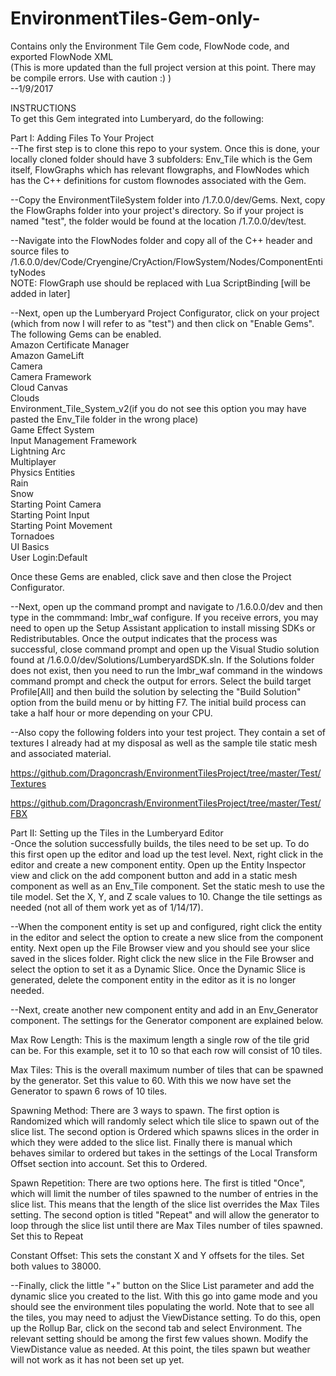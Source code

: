 # EnvironmentTiles-Gem-only-
Contains only the Environment Tile Gem code, FlowNode code, and exported FlowNode XML   
(This is more updated than the full project version at this point. There may be compile errors. Use with caution :) )   
--1/9/2017

INSTRUCTIONS		
To get this Gem integrated into Lumberyard, do the following:		
		
Part I: Adding Files To Your Project		
--The first step is to clone this repo to your system. Once this is done, your locally cloned folder should have 3 subfolders:
Env_Tile which is the Gem itself, FlowGraphs which has relevant flowgraphs, and FlowNodes which has the C++ definitions for
custom flownodes associated with the Gem.		
		
--Copy the EnvironmentTileSystem folder into <Lumberyard Root>/1.7.0.0/dev/Gems. Next, copy the FlowGraphs folder into your project's 
directory. So if your project is named "test", the folder would be found at the location <Lumberyard>/1.7.0.0/dev/test.		

--Navigate into the FlowNodes folder and copy all of the C++ header and source files to 
<Lumberyard>/1.6.0.0/dev/Code/Cryengine/CryAction/FlowSystem/Nodes/ComponentEntityNodes		
NOTE: FlowGraph use should be replaced with Lua ScriptBinding [will be added in later]		
		
--Next, open up the Lumberyard Project Configurator, click on your project (which from now I will refer to as "test") 
and then click on "Enable Gems". The following Gems can be enabled.		
Amazon Certificate Manager		
Amazon GameLift		
Camera		
Camera Framework		
Cloud Canvas		
Clouds		
Environment_Tile_System_v2(if you do not see this option you may have pasted the Env_Tile folder in the wrong place)		
Game Effect System		
Input Management Framework		
Lightning Arc		
Multiplayer		
Physics Entities		
Rain		
Snow		
Starting Point Camera	
Starting Point Input		
Starting Point Movement		
Tornadoes		
UI Basics		
User Login:Default		
		
Once these Gems are enabled, click save and then close the Project Configurator.		
		
--Next, open up the command prompt and navigate to <Lumberyard>/1.6.0.0/dev and then type in the commmand: lmbr_waf configure.
If you receive errors, you may need to open up the Setup Assistant application to install missing SDKs or Redistributables.
Once the output indicates that the process was successful, close command prompt and open up the Visual Studio solution found
at <Lumberyard>/1.6.0.0/dev/Solutions/LumberyardSDK.sln. If the Solutions folder does not exist, then you need to run the 
lmbr_waf command in the windows command prompt and check the output for errors. Select the build target Profile[All] and then build
the solution by selecting the "Build Solution" option from the build menu or by hitting F7. The initial build process can take
a half hour or more depending on your CPU.		
		
--Also copy the following folders into your test project. They contain a set of textures I already had at my disposal as well as
the sample tile static mesh and associated material.		
		
https://github.com/Dragoncrash/EnvironmentTilesProject/tree/master/Test/Textures		
		
https://github.com/Dragoncrash/EnvironmentTilesProject/tree/master/Test/FBX

		
Part II: Setting up the Tiles in the Lumberyard Editor		
-Once the solution successfully builds, the tiles need to be set up. To do this first open up the editor and load up 
the test level. Next, right click in the editor and create a new component entity. Open up the Entity Inspector view 
and click on the add component button and add in a static mesh component as well as an Env_Tile component. Set the 
static mesh to use the tile model. Set the X, Y, and Z scale values to 10. Change the tile settings as needed (not 
all of them work yet as of 1/14/17).		
		
--When the component entity is set up and configured, right click the entity in the editor and select the option to create
a new slice from the component entity. Next open up the File Browser view and you should see your slice saved in the slices 
folder. Right click the new slice in the File Browser and select the option to set it as a Dynamic Slice. Once the Dynamic
Slice is generated, delete the component entity in the editor as it is no longer needed.		
		
--Next, create another new component entity and add in an Env_Generator component. The settings for the Generator component
are explained below.		
		
Max Row Length: This is the maximum length a single row of the tile grid can be. For this example, set it to 10 so that each
row will consist of 10 tiles.		
		
Max Tiles: This is the overall maximum number of tiles that can be spawned by the generator. Set this value to 60. With this
we now have set the Generator to spawn 6 rows of 10 tiles.		
		
Spawning Method: There are 3 ways to spawn. The first option is Randomized which will randomly select which tile slice to 
spawn out of the slice list. The second option is Ordered which spawns slices in the order in which they were added to the
slice list. Finally there is manual which behaves similar to ordered but takes in the settings of the Local Transform Offset
section into account. Set this to Ordered.		
		
Spawn Repetition: There are two options here. The first is titled "Once", which will limit the number of tiles spawned to the 
number of entries in the slice list. This means that the length of the slice list overrides the Max Tiles setting. The second
option is titled "Repeat" and will allow the generator to loop through the slice list until there are Max Tiles number of tiles
spawned. Set this to Repeat		
		
Constant Offset: This sets the constant X and Y offsets for the tiles. Set both values to 38000.		
		
--Finally, click the little "+" button on the Slice List parameter and add the dynamic slice you created to the list. With this
go into game mode and you should see the environment tiles populating the world. Note that to see all the tiles, you may need to 
adjust the ViewDistance setting. To do this, open up the Rollup Bar, click on the second tab and select Environment. The relevant
setting should be among the first few values shown. Modify the ViewDistance value as needed. At this point, the tiles spawn but 
weather will not work as it has not been set up yet.